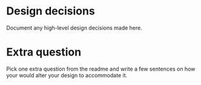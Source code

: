 # Design decisions #
Document any high-level design decisions made here. 

# Extra question #
Pick one extra question from the readme and write a few sentences on how your would alter your design to accommodate it.